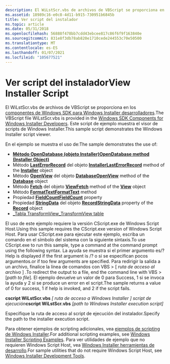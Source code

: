 ```yaml
---
description: El WiLstScr.vbs de archivos de VBScript se proporciona en los componentes de Windows SDK para Windows Installer desarrolladores. Este script de ejemplo muestra el visor de scripts de Windows Installer.
ms.assetid: 18989c16-e0c8-4d11-b915-730951b6845b
title: Ver script del instalador
ms.topic: article
ms.date: 05/31/2018
ms.openlocfilehash: 56888f478bb7cdd43ebcee817c86f6f9f163840e
ms.sourcegitcommit: 831e8f3db78ab820e1710cede244553c70e50500
ms.translationtype: MT
ms.contentlocale: es-ES
ms.lasthandoff: 01/07/2021
ms.locfileid: "105677521"
---
```

# <a name="view-installer-script"></a><span data-ttu-id="e769c-104">Ver script del instalador</span><span class="sxs-lookup"><span data-stu-id="e769c-104">View Installer Script</span></span>

<span data-ttu-id="e769c-105">El WiLstScr.vbs de archivos de VBScript se proporciona en los [componentes de Windows SDK para Windows Installer desarrolladores](platform-sdk-components-for-windows-installer-developers.md).</span><span class="sxs-lookup"><span data-stu-id="e769c-105">The VBScript file WiLstScr.vbs is provided in the [Windows SDK Components for Windows Installer Developers](platform-sdk-components-for-windows-installer-developers.md).</span></span> <span data-ttu-id="e769c-106">Este script de ejemplo muestra el visor de scripts de Windows Installer.</span><span class="sxs-lookup"><span data-stu-id="e769c-106">This sample script demonstrates the Windows Installer script viewer.</span></span>

<span data-ttu-id="e769c-107">En el ejemplo se muestra el uso de:</span><span class="sxs-lookup"><span data-stu-id="e769c-107">The sample demonstrates the use of:</span></span>

-   [<span data-ttu-id="e769c-108">**Método OpenDatabase (objeto Installer)**</span><span class="sxs-lookup"><span data-stu-id="e769c-108">**OpenDatabase method (Installer Object)**</span></span>](installer-opendatabase.md)
-   <span data-ttu-id="e769c-109">Método [**LastErrorRecord**](installer-lasterrorrecord.md) del objeto [**Installer**](installer-object.md)</span><span class="sxs-lookup"><span data-stu-id="e769c-109">[**LastErrorRecord**](installer-lasterrorrecord.md) method of the [**Installer**](installer-object.md) object</span></span>
-   <span data-ttu-id="e769c-110">Método [**OpenView**](database-openview.md) del objeto [**Database**](database-object.md)</span><span class="sxs-lookup"><span data-stu-id="e769c-110">[**OpenView**](database-openview.md) method of the [**Database**](database-object.md) object</span></span>
-   <span data-ttu-id="e769c-111">Método [**Fetch**](view-fetch.md) del objeto [**View**](view-object.md)</span><span class="sxs-lookup"><span data-stu-id="e769c-111">[**Fetch**](view-fetch.md) method of the [**View**](view-object.md) object</span></span>
-   <span data-ttu-id="e769c-112">Método [**FormatText**](record-formattext.md)</span><span class="sxs-lookup"><span data-stu-id="e769c-112">[**FormatText**](record-formattext.md) method</span></span>
-   <span data-ttu-id="e769c-113">Propiedad [**FieldCount**](record-fieldcount.md)</span><span class="sxs-lookup"><span data-stu-id="e769c-113">[**FieldCount**](record-fieldcount.md) property</span></span>
-   <span data-ttu-id="e769c-114">Propiedad [**StringData**](record-stringdata.md) del objeto [**Record**](record-object.md)</span><span class="sxs-lookup"><span data-stu-id="e769c-114">[**StringData**](record-stringdata.md) property of the [**Record**](record-object.md) object</span></span>
-   [<span data-ttu-id="e769c-115">\_Tabla TransformView</span><span class="sxs-lookup"><span data-stu-id="e769c-115">\_TransformView table</span></span>](-transformview-table.md)

<span data-ttu-id="e769c-116">El uso de este ejemplo requiere la versión CScript.exe de Windows Script Host.</span><span class="sxs-lookup"><span data-stu-id="e769c-116">Using this sample requires the CScript.exe version of Windows Script Host.</span></span> <span data-ttu-id="e769c-117">Para usar CScript.exe para ejecutar este ejemplo, escriba un comando en el símbolo del sistema con la siguiente sintaxis.</span><span class="sxs-lookup"><span data-stu-id="e769c-117">To use CScript.exe to run this sample, type a command at the command prompt using the following syntax.</span></span> <span data-ttu-id="e769c-118">La ayuda se muestra si el primer argumento es/?</span><span class="sxs-lookup"><span data-stu-id="e769c-118">Help is displayed if the first argument is /?</span></span> <span data-ttu-id="e769c-119">o si se especifican pocos argumentos.</span><span class="sxs-lookup"><span data-stu-id="e769c-119">or if too few arguments are specified.</span></span> <span data-ttu-id="e769c-120">Para redirigir la salida a un archivo, finalice la línea de comandos con VBS > \[ *ruta de acceso al archivo* \] .</span><span class="sxs-lookup"><span data-stu-id="e769c-120">To redirect the output to a file, end the command line with VBS > \[*path to file*\].</span></span> <span data-ttu-id="e769c-121">El ejemplo devuelve un valor de 0 para Success, 1 si se invoca la ayuda y 2 si se produce un error en el script.</span><span class="sxs-lookup"><span data-stu-id="e769c-121">The sample returns a value of 0 for success, 1 if help is invoked, and 2 if the script fails.</span></span>

<span data-ttu-id="e769c-122">**cscript WiLstScr.vbs** *\[ ruta de acceso a Windows Installer \] script de ejecución*</span><span class="sxs-lookup"><span data-stu-id="e769c-122">**cscript WiLstScr.vbs** *\[path to Windows Installer execution script\]*</span></span>

<span data-ttu-id="e769c-123">Especifique la ruta de acceso al script de ejecución del instalador.</span><span class="sxs-lookup"><span data-stu-id="e769c-123">Specify the path to the installer execution script.</span></span>

<span data-ttu-id="e769c-124">Para obtener ejemplos de scripting adicionales, vea [ejemplos de scripting de Windows Installer](windows-installer-scripting-examples.md).</span><span class="sxs-lookup"><span data-stu-id="e769c-124">For additional scripting examples, see [Windows Installer Scripting Examples](windows-installer-scripting-examples.md).</span></span> <span data-ttu-id="e769c-125">Para ver utilidades de ejemplo que no requieren Windows Script Host, vea [Windows Installer herramientas de desarrollo](windows-installer-development-tools.md).</span><span class="sxs-lookup"><span data-stu-id="e769c-125">For sample utilities that do not require Windows Script Host, see [Windows Installer Development Tools](windows-installer-development-tools.md).</span></span>

 

 




